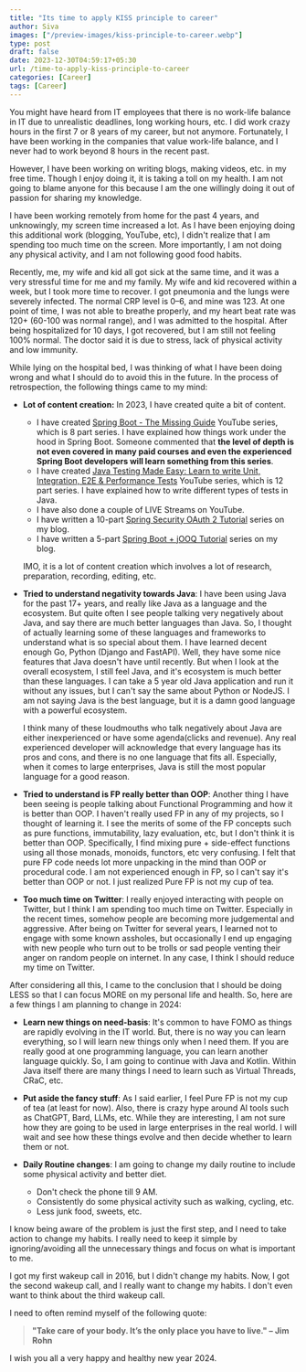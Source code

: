 ```yaml
---
title: "Its time to apply KISS principle to career"
author: Siva
images: ["/preview-images/kiss-principle-to-career.webp"]
type: post
draft: false
date: 2023-12-30T04:59:17+05:30
url: /time-to-apply-kiss-principle-to-career
categories: [Career]
tags: [Career]
---
```


You might have heard from IT employees that there is no work-life balance in IT due to unrealistic deadlines, long working hours, etc.
I did work crazy hours in the first 7 or 8 years of my career, but not anymore.
Fortunately, I have been working in the companies that value work-life balance, and I never had to work beyond 8 hours in the recent past.

<!--more-->


However, I have been working on writing blogs, making videos, etc. in my free time.
Though I enjoy doing it, it is taking a toll on my health.
I am not going to blame anyone for this because I am the one willingly doing it out of passion for sharing my knowledge.

I have been working remotely from home for the past 4 years, and unknowingly, my screen time increased a lot.
As I have been enjoying doing this additional work (blogging, YouTube, etc), I didn't realize that I am spending too much time on the screen.
More importantly, I am not doing any physical activity, and I am not following good food habits.

Recently, me, my wife and kid all got sick at the same time, and it was a very stressful time for me and my family.
My wife and kid recovered within a week, but I took more time to recover. 
I got pneumonia and the lungs were severely infected. The normal CRP level is 0–6, and mine was 123.
At one point of time, I was not able to breathe properly, and my heart beat rate was 120+ (60-100 was normal range), and I was admitted to the hospital.
After being hospitalized for 10 days, I got recovered, but I am still not feeling 100% normal.
The doctor said it is due to stress, lack of physical activity and low immunity.

While lying on the hospital bed, I was thinking of what I have been doing wrong and what I should do to avoid this in the future.
In the process of retrospection, the following things came to my mind:

* **Lot of content creation:** In 2023, I have created quite a bit of content.
  * I have created [Spring Boot - The Missing Guide](https://www.youtube.com/watch?v=3tTS8rwV7zQ&list=PLuNxlOYbv61jZL1IiciTgWezZoqEp4WXh) YouTube series, which is 8 part series. I have explained how things work under the hood in Spring Boot.
    Someone commented that **the level of depth is not even covered in many paid courses and even the experienced Spring Boot developers will learn something from this series**.
  * I have created [Java Testing Made Easy: Learn to write Unit, Integration, E2E & Performance Tests](https://www.youtube.com/watch?v=FGoLvCc6BeI&list=PLuNxlOYbv61jtHHFHBOc9N7Dg5jn013ix) YouTube series, which is 12 part series.
    I have explained how to write different types of tests in Java.
  * I have also done a couple of LIVE Streams on YouTube.
  * I have written a 10-part [Spring Security OAuth 2 Tutorial](https://www.sivalabs.in/spring-security-oauth2-tutorial-introduction/) series on my blog.
  * I have written a 5-part [Spring Boot + jOOQ Tutorial](https://www.sivalabs.in/spring-boot-jooq-tutorial-getting-started/) series on my blog.
  
  IMO, it is a lot of content creation which involves a lot of research, preparation, recording, editing, etc.

* **Tried to understand negativity towards Java**:
  I have been using Java for the past 17+ years, and really like Java as a language and the ecosystem.
  But quite often I see people talking very negatively about Java, and say there are much better languages than Java.
  So, I thought of actually learning some of these languages and frameworks to understand what is so special about them.
  I have learned decent enough Go, Python (Django and FastAPI). Well, they have some nice features that Java doesn't have until recently.
  But when I look at the overall ecosystem, I still feel Java, and it's ecosystem is much better than these languages.
  I can take a 5 year old Java application and run it without any issues, but I can't say the same about Python or NodeJS.
  I am not saying Java is the best language, but it is a damn good language with a powerful ecosystem.

  I think many of these loudmouths who talk negatively about Java are either inexperienced or have some agenda(clicks and revenue).
  Any real experienced developer will acknowledge that every language has its pros and cons, and there is no one language that fits all.
  Especially, when it comes to large enterprises, Java is still the most popular language for a good reason.

* **Tried to understand is FP really better than OOP**:
  Another thing I have been seeing is people talking about Functional Programming and how it is better than OOP.
  I haven't really used FP in any of my projects, so I thought of learning it.
  I see the merits of some of the FP concepts such as pure functions, immutability, lazy evaluation, etc, but I don't think it is better than OOP.
  Specifically, I find mixing pure + side-effect functions using all those monads, monoids, functors, etc very confusing.
  I felt that pure FP code needs lot more unpacking in the mind than OOP or procedural code.
  I am not experienced enough in FP, so I can't say it's better than OOP or not. I just realized Pure FP is not my cup of tea.

* **Too much time on Twitter**:
  I really enjoyed interacting with people on Twitter, but I think I am spending too much time on Twitter.
  Especially in the recent times, somehow people are becoming more judgemental and aggressive.
  After being on Twitter for several years, I learned not to engage with some known assholes, but occasionally I end up engaging with new people who turn out to be trolls or sad people venting their anger on random people on internet.
  In any case, I think I should reduce my time on Twitter.

After considering all this, I came to the conclusion that I should be doing LESS so that I can focus MORE on my personal life and health.
So, here are a few things I am planning to change in 2024:

* **Learn new things on need-basis**: It's common to have FOMO as things are rapidly evolving in the IT world.
  But, there is no way you can learn everything, so I will learn new things only when I need them.
  If you are really good at one programming language, you can learn another language quickly.
  So, I am going to continue with Java and Kotlin. Within Java itself there are many things I need to learn such as Virtual Threads, CRaC, etc.

* **Put aside the fancy stuff**: As I said earlier, I feel Pure FP is not my cup of tea (at least for now).
  Also, there is crazy hype around AI tools such as ChatGPT, Bard, LLMs, etc.
  While they are interesting, I am not sure how they are going to be used in large enterprises in the real world.
  I will wait and see how these things evolve and then decide whether to learn them or not.

* **Daily Routine changes**: I am going to change my daily routine to include some physical activity and better diet.
  * Don't check the phone till 9 AM.
  * Consistently do some physical activity such as walking, cycling, etc.
  * Less junk food, sweets, etc.


I know being aware of the problem is just the first step, and I need to take action to change my habits.
I really need to keep it simple by ignoring/avoiding all the unnecessary things and focus on what is important to me.

I got my first wakeup call in 2016, but I didn't change my habits.
Now, I got the second wakeup call, and I really want to change my habits.
I don't even want to think about the third wakeup call.

I need to often remind myself of the following quote:

> **"Take care of your body. It’s the only place you have to live." – Jim Rohn**

I wish you all a very happy and healthy new year 2024.
